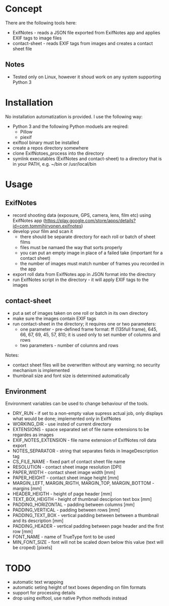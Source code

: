 Concept
===========

There are the following tools here: 
* ExifNotes - reads a JSON file exported from ExifNotes app and applies EXIF tags to image files
* contact-sheet - reads EXIF tags from images and creates a contact sheet file

Notes
-----

* Tested only on Linux, however it shoud work on any system supporting Python 3

Installation
============

No installation automatization is provided. I use the following way:
* Python 3 and the following Python moduels are reqired:
    * Pillow
	* piexif
* exiftool binary must be installed
* create a repos directory somewhere
* clone ExifNotoes_process into the directory
* symlink executables (ExifNotes and contact-sheet) to a directory that is in your PATH, e.g. ~/bin or /usr/local/bin

Usage
=====

ExifNotes
---------

* record shooting data (exposure, GPS, camera, lens, film etc) using ExifNotes app (https://play.google.com/store/apps/details?id=com.tommihirvonen.exifnotes)
* develop your film and scan it
    * there should be separate directory for each roll or batch of sheet films
    * files must be namaed the way that sorts properly
    * you can put an empty image in place of a failed take (important for a contact sheet)
    * the number of images must match number of frames you recorded in the app
* export roll data from ExifNotes app in JSON format into the directory
* run ExifNotes script in the directory - it will apply EXIF tags to the images

contact-sheet
-------------

* put a set of images taken on one roll or batch in its own directory
* make sure the images contain EXIF tags
* run contact-sheet in the directory; it requires one or two parameters:
    * one parameter - pre-defined frame format: ff (135full frame), 645, 66, 67, 69, 45, 57, 810; it is used only to set number of columns and rows
    * two parameters - number of columns and rows

Notes:
* contact sheet files will be overwritten without any warning; no security mechanism is implemented
* thumbnail size and font size is determined automatically

Environment
-----------

Environment variables can be used to change behaviour of the tools. 
* DRY_RUN - if set to a non-empty value supress actual job, only displays what would be done; implemented only in ExifNotes
* WORKING_DIR - use insted of current directory
* EXTENSIONS - space separated set of file name extensions to be regardes as images
* EXIF_NOTES_EXTENSION - file name extension of ExifNotes roll data export
* NOTES_SEPARATOR - string that separates fields in ImageDescription tag
* CS_FILE_NAME - fixed part of contact sheet file name
* RESOLUTION - contact sheet image resolution [DPI]
* PAPER_WIDTH - contact sheet image width [mm]
* PAPER_HEIGHT - contact sheet image height [mm]
* MARGIN_LEFT, MARGIN_RIGTH, MARGIN_TOP, MARGIN_BOTTOM - margins [mm]
* HEADER_HEIGTH - height of page header [mm]
* TEXT_BOX_HEIGTH - height of thumbnail desciprion text box [mm]
* PADDING_HORIZONTAL - padding between columns [mm]
* PADDING_VERTICAL - padding between rows [mm]
* PADDING_TEXT_BOX - vertical padding between between a thumbnail and its description [mm]
* PADDING_HEADER - vertical padding between page header and the first row [mm]
* FONT_NAME - name of TrueType font to be used
* MIN_FONT_SIZE - font will not be scaled down below this value (text will be croped) [pixels]

TODO
====

* automatic text wrapping 
* automatic seting height of text boxes depending on film formats
* support for processing details 
* drop using exiftool, use native Python methods instead
